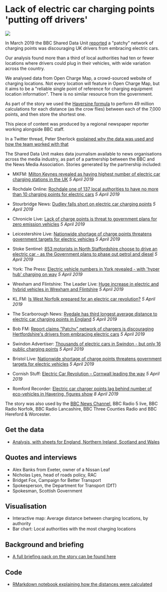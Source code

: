 # Lack of electric car charging points 'putting off drivers'

![](https://ichef.bbci.co.uk/news/660/cpsprodpb/63C5/production/_106314552_charging1.jpg)

In March 2019 the BBC Shared Data Unit [reported](https://www.bbc.co.uk/news/uk-47696839) a "patchy" network of charging points was discouraging UK drivers from embracing electric cars.

Our analysis found more than a third of local authorities had ten or fewer locations where drivers could plug in their vehicles, with wide variation across the country.

We analysed data from Open Charge Map, a crowd-sourced website of charging locations. Not every location will feature in Open Charge Map, but it aims to be a "reliable single point of reference for charging equipment location information". There is no similar resource from the government.

As part of the story we used the [Haversine formula](https://en.wikipedia.org/wiki/Haversine_formula) to perform 49 million calculations for each distance (as the crow flies) between each of the 7,000 points, and then store the shortest one. 

This piece of content was produced by a regional newspaper reporter working alongside BBC staff.

In a Twitter thread, Peter Sherlock [explained why the data was used and how the team worked with that](https://twitter.com/petesherlock79/status/1114089816671563777)

The Shared Data Unit makes data journalism available to news organisations across the media industry, as part of a partnership between the BBC and the News Media Association. Stories generated by the partnership included:

* MKFM: [Milton Keynes revealed as having highest number of electric car charging stations in the UK](https://www.mkfm.com/news/local-news/milton-keynes-revealed-as-having-highest-number-of-electric-car-charging-stations-in-the-uk/) *5 April 2019*
* Rochdale Online: [Rochdale one of 137 local authorities to have no more than 10 charging points for electric cars](https://www.rochdaleonline.co.uk/news-features/2/news-headlines/127100/rochdale-one-of-137-local-authorities-to-have-no-more-than-10-charging-points-for-electric-cars) *5 April 2019*
* Stourbridge News: [Dudley falls short on electric car charging points](https://www.stourbridgenews.co.uk/news/17554684.dudley-falls-short-on-electric-car-charging-points/) *5 April 2019*
* Chronicle Live: [Lack of charge points is threat to government plans for zero emission vehicles](https://www.chroniclelive.co.uk/news/uk-news/lack-charge-points-threat-government-16079112) *5 April 2019*
* Leicestershire Live: [Nationwide shortage of charge points threatens government targets for electric vehicles](https://www.leicestermercury.co.uk/news/uk-world-news/nationwide-shortage-charge-points-threatens-2722521) *5 April 2019*
* Stoke Sentinel: [853 motorists in North Staffordshire choose to drive an electric car - as the Government plans to phase out petrol and diesel](https://www.stokesentinel.co.uk/news/stoke-on-trent-news/853-motorists-north-staffordshire-choose-2722731) *5 April 2019*
* York: The Press: [Electric vehicle numbers in York revealed - with 'hyper hub' charging on way](https://www.yorkpress.co.uk/news/17552160.electric-vehicle-numbers-in-york-revealed-with-hyper-hub-charging-on-way/) *5 April 2019*
* Wrexham and Flintshire: The Leader Live: [Huge increase in electric and hybrid vehicles in Wrexham and Flintshire](https://www.leaderlive.co.uk/news/17552894.huge-increase-in-electric-and-hybrid-vehicles-in-wrexham-and-flintshire/) *5 April 2019*
* KL.FM: [Is West Norfolk prepared for an electric car revolution?](https://www.klfm967.co.uk/news/klfm-news/2843909/is-west-norfolk-prepared-for-an-electric-car-revolution/) *5 April 2019*
* The Scarborough News: [Ryedale has third longest average distance to electric car charging points in England](https://www.thescarboroughnews.co.uk/news/transport/ryedale-has-third-longest-average-distance-to-electric-car-charging-points-in-england-1-9695147) *5 April 2019*
* Bob FM: [Report claims "Patchy" network of chargers is discouraging Hertfordshire's drivers from embracing electric cars](http://www.bobfm.co.uk/news/local-news/report-claims-patchy-network-of-chargers-is-discouraging-hertfordshires-drivers-from-embracing-electric-cars/) *5 April 2019*
* Swindon Advertiser: [Thousands of electric cars in Swindon - but only 16 public charging points](https://www.swindonadvertiser.co.uk/news/17552949.thousands-of-electric-cars-in-swindon-but-only-16-public-charging-points/) *5 April 2019*
* Bristol Live: [Nationwide shortage of charge points threatens government targets for electric vehicles](https://www.bristolpost.co.uk/news/uk-world-news/nationwide-shortage-charge-points-threatens-2722521) *5 April 2019*
* Cornish Stuff: [Electric Car Revolution – Cornwall leading the way](https://cornishstuff.com/2019/04/05/electric-car-revolution-cornwall-leading-the-charge/) *5 April 2019*


* Romford Recorder: [Electric car charger points lag behind number of eco-vehicles in Havering, figures show](https://www.romfordrecorder.co.uk/news/politics/havering-electric-cars-charger-points-1-5980917) *8 April 2019*

The story was also used by the [BBC News Channel](https://www.youtube.com/watch?v=jNZPAQP4y2s&feature=youtu.be), BBC Radio 5 live, BBC Radio Norfolk, BBC Radio Lancashire, BBC Three Counties Radio and BBC Hereford & Worcester.
 

## Get the data 

* [Analysis, with sheets for England, Northern Ireland, Scotland and Wales](https://docs.google.com/spreadsheets/d/1bT0F0sj1t4_7uFrtr071tqW_yilRcl0iLshlKxmNU0Y/edit#gid=1583759189)

## Quotes and interviews

* Alex Banks from Exeter, owner of a Nissan Leaf
* Nicholas Lyes, head of roads policy, RAC 
* Bridget Fox, Campaign for Better Transport
* Spokesperson, the Department for Transport (DfT)
* Spokesman, Scottish Government

## Visualisation

* Interactive map: Average distance between charging locations, by authority
* Bar chart: Local authorities with the most charging locations

## Background and briefing

* [A full briefing pack on the story can be found here](https://docs.google.com/document/d/1vs9WsXXeoCndHQL7a1NLrOB7-qCgGLSIQbS8goYMAoA/edit)

## Code

* [RMarkdown notebook explaining how the distances were calculated](https://github.com/BBC-Data-Unit/electric-car-charging-points/blob/master/calculatingnearestpoints.Rmd)



